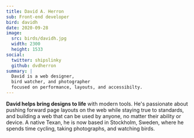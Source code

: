 ```yaml
---
title: David A. Herron
sub: Front-end developer
bird: davidh
date: 2020-09-28
image:
  src: birds/davidh.jpg
  width: 2300
  height: 1533
social:
  twitter: shipslinky
  github: dvdherron
summary: |
  David is a web designer,
  bird watcher, and photographer
  focused on performance, layouts, and accessibilty.
---
```


**David helps bring designs to life** with modern tools. He's passionate
about pushing forward page layouts on the web while staying true to standards, and building a web that can be used by anyone, no matter their ability or device. A native Texan, he is now based in Stockholm, Sweden, where he spends time cycling, taking photographs, and watching birds. 
